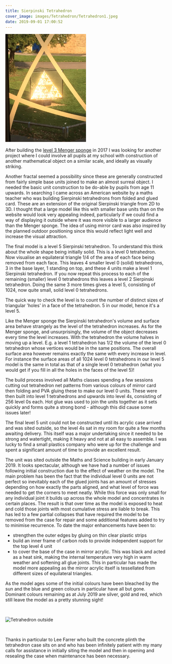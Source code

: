 ```yaml
---
title: Sierpinski Tetrahedron
cover_image: images/Tetrahedron/Tetrahedron1.jpeg
date: 2019-09-01 17:00:52
---
```

<img src="/images/Menger_Sponge/menger_3.jpeg" alt="Menger Sponge in case"
	title="Sierpinski in the sun" width="50%" height="25%" />

<p>After building the <a href="https://mathsmodels.co.uk/2019/01/04/MengerSponge/">level 3 Menger sponge</a> in 2017 I was looking for another project where I could involve all pupils at my school with construction of another mathematical object on a similar scale, and ideally as visually striking.</p>

Another fractal seemed a possibility since these are generally constructed from fairly simple base units joined to make an almost surreal object.  I needed the basic unit construction to be do-able by pupils from age 11 upwards.  In searching I came across an American website by a maths teacher who was building Sierpinski tetrahedrons from folded and glued card.  These are an extension of the original Sierpinski triangle from 2D to 3D.  I thought that a large model like this with smaller base units than on the website would look very appealing indeed, particularly if we could find a way of displaying it outside where it was more visible to a larger audience than the Menger sponge.  The idea of using mirror card was also inspired by the planned outdoor positioning since this would reflect light well and increase the visual attraction.

The final model is a level 5 Sierpinski tetrahedron.  To understand this think about the whole shape being initially solid.  This is a level 0 tetrahedron.  Now visualise an equilateral triangle 1/4 of the area of each face being removed from each face.  This leaves 4 smaller level 0 (solid) tetrahedrons, 3 in the base layer, 1 standing on top, and these 4 units make a level 1 Sierpinski tetrahedron.  If you now repeat this process to each of the remaining (smaller) level 0 tetrahedrons this leaves a level 2 Sierpinski tetrahedron.  Doing the same 3 more times gives a level 5, consisting of 1024, now quite small, solid level 0 tetrahedrons.

The quick way to check the level is to count the number of distinct sizes of triangular 'holes' in a face of the tetrahedron.  5 in our model, hence it's a level 5.

Like the Menger sponge the Sierpinski tetrahedron's volume and surface area behave strangely as the level of the tetrahedron increases.  As for the Menger sponge, and unsurprisingly, the volume of the object decreases every time the level increases.  With the tetrahedron the volume halves in moving up a level.  E.g. a level 1 tetrahedron has 1/2 the volume of the level 0 tetrahedron whose vertices would be in the same positions.  The overall surface area however remains exactly the same with every increase in level.  For instance the surface areas of all 1024 level 0 tetrahedrons in our level 5 model is the same in total as that of a single level 0 tetrahedron (what you would get if you fill in all the holes in the faces of the level 5)!

The build process involved all Maths classes spending a few sessions cutting out tetrahedron net patterns from various colours of mirror card then folding and PVA gluing these to make our level 0 units.  These were then built into level 1 tetrahedrons and upwards into level 4s, consisting of 256 level 0s each.  Hot glue was used to join the units together as it sets quickly and forms quite a strong bond - although this did cause some issues later!

The final level 5 unit could not be constructed until its acrylic case arrived and was sited outside, so the level 4s sat in my room for quite a few months awaiting delivery.  This itself was a major undertaking since it needed to be strong and watertight, making it heavy and not at all easy to assemble.  I was lucky to find a small plastics company who were up for the challenge and spent a significant amount of time to provide an excellent result.

The unit was sited outside the Maths and Science building in early January 2019.  It looks spectacular, although we have had a number of issues following initial construction due to the effect of weather on the model.  The main problem has been the fact that the individual level 0 units are not perfect so inevitably each of the glued joints has an amount of stresses depending on how exactly the parts aligned, and what level of force was needed to get the corners to meet neatly.  While this force was only small for any individual joint it builds up across the whole model and concentrates in certain places.  The result is that over time as the model is exposed to heat and cold those joints with most cumulative stress are liable to break.  This has led to a few partial collapses that have required the model to be removed from the case for repair and some additional features added to try to minimise recurrence.  To date the major enhancements have been to:
- strengthen the outer edges by gluing on thin clear plastic strips
- build an inner frame of carbon rods to provide independent support for the top level 4 unit
- to cover the base of the case in mirror acrylic.  This was black and acted as a heat sink, making the internal temperature very high in warm weather and softening all glue joints.  This in particular has made the model more appealing as the mirror acrylic itself is tessellated from different sizes of equilateral triangles.

As the model ages some of the initial colours have been bleached by the sun and the blue and green colours in particular have all but gone.  Dominant colours remaining as at July 2019 are silver, gold and red, which still leave the model as a pretty stunning sight!

<br>

<img src="/images/Tetrahedron/Tetrahedron_2.jpeg" alt="Tetrahedron outside"
	title="Tetrahedron outside" width="100%" height="50%" />

<br>

Thanks in particular to Lee Farrer who built the concrete plinth the tetrahedron case sits on and who has been infinitely patient with my many calls for assistance in initially siting the model and then in opening and resealing the case when maintenance has been necessary.
